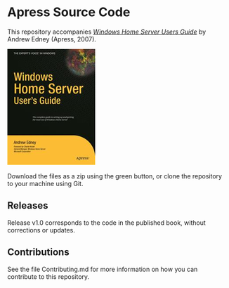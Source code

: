 # Apress Source Code

This repository accompanies [*Windows Home Server Users Guide*](http://www.apress.com/9781590598986) by Andrew Edney (Apress, 2007).

![Cover image](9781590598986.jpg)

Download the files as a zip using the green button, or clone the repository to your machine using Git.

## Releases

Release v1.0 corresponds to the code in the published book, without corrections or updates.

## Contributions

See the file Contributing.md for more information on how you can contribute to this repository.

